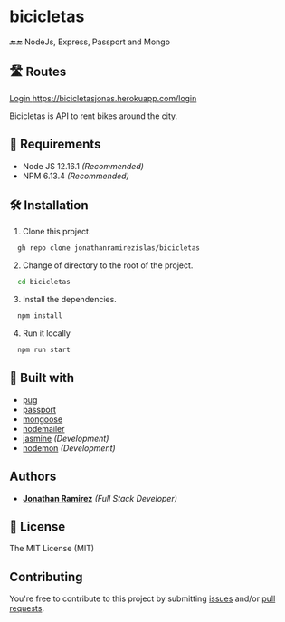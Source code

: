 # bicicletas
🔙🔚 NodeJs, Express, Passport and Mongo


## 🛣️ Routes

[Login ](https://bicicletasjonas.herokuapp.com/login) https://bicicletasjonas.herokuapp.com/login

Bicicletas is API to rent bikes around the city.

## 📢 Requirements
- Node JS 12.16.1 _(Recommended)_
- NPM 6.13.4 _(Recommended)_


## 🛠 Installation
1. Clone this project.
```bash
  gh repo clone jonathanramirezislas/bicicletas
```
2. Change of directory to the root of the project.
```bash
  cd bicicletas
```
3. Install the dependencies.
```bash
  npm install
```
4. Run it locally
```bash
  npm run start
```

## 🔧 Built with
- [pug](https://pugjs.org/api/getting-started.html) 
- [passport](http://www.passportjs.org)
- [mongoose](https://mongoosejs.com)
- [nodemailer](https://nodemailer.com/about)
- [jasmine](https://nodemailer.com/about) _(Development)_
- [nodemon](https://nodemailer.com/about) _(Development)_


## Authors

- **[Jonathan Ramirez](https://github.com/jonathanramirezislas)** _(Full Stack Developer)_


## 📜 License
The MIT License (MIT)

## Contributing

You're free to contribute to this project by submitting [issues](https://github.com/jonathanramirezislas/bicicletas/issues) and/or [pull requests](hhttps://github.com/jonathanramirezislas/bicicletas/pulls).

